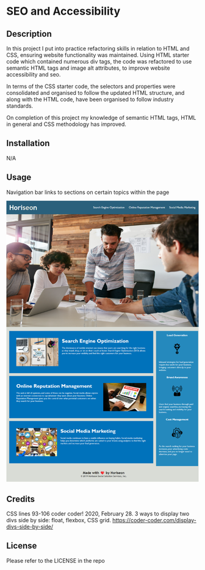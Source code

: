 # SEO and Accessibility 

## Description

In this project I put into practice refactoring skills in relation to HTML and CSS, ensuring website functionality was maintained. 
Using HTML starter code which contained numerous div tags, the code was refactored to use semantic HTML tags and image alt attributes, to improve website accessibility and seo.

In terms of the CSS starter code, the selectors and properties were consolidated and organised to follow the updated HTML structure, and along with the HTML code, have been organised to follow industry standards.

On completion of this project my knowledge of semantic HTML tags, HTML in general and CSS methodology has improved.

## Installation

N/A

## Usage

Navigation bar links to sections on certain topics within the page

![screenshot](assets/images/1_screenshot.png)

## Credits

CSS lines 93-106
coder coder! 2020, February 28. 3 ways to display two divs side by side: float, flexbox, CSS grid. https://coder-coder.com/display-divs-side-by-side/

## License

Please refer to the LICENSE in the repo
